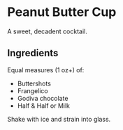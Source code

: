 # Peanut Butter Cup
A sweet, decadent cocktail.

## Ingredients
Equal measures (1 oz+) of:
* Buttershots
* Frangelico
* Godiva chocolate
* Half & Half or Milk

Shake with ice and strain into glass.
